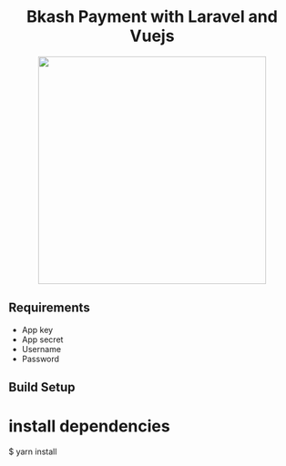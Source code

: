 <h1 align="center">Bkash Payment with Laravel and Vuejs</a></h1>
<p align="center"><a href="https://laravel.com" target="_blank"><img src="https://www.google.com/search?q=nagad+and+laravel&client=ubuntu&hs=tR1&sxsrf=AOaemvKo2hjO_Rnxb8lKq1TwCZmJ2OfADQ:1640799708921&source=lnms&tbm=isch&sa=X&ved=2ahUKEwjFubCex4n1AhXZUGwGHW69CNcQ_AUoAnoECAEQBA&biw=1920&bih=960&dpr=1#imgrc=q8yHwi_HELUSfM" width="400"></a></p>

## Requirements

-   App key
-   App secret
-   Username
-   Password

## Build Setup

# install dependencies

$ yarn install
